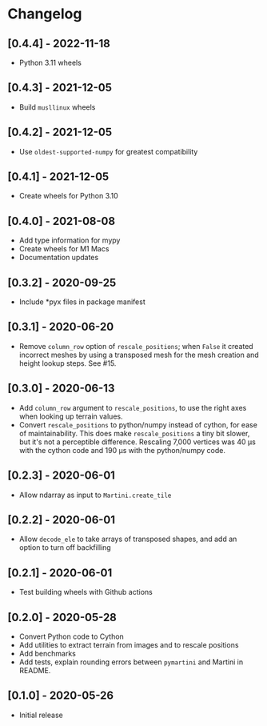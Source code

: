 # Changelog

## [0.4.4] - 2022-11-18

- Python 3.11 wheels

## [0.4.3] - 2021-12-05

- Build `musllinux` wheels

## [0.4.2] - 2021-12-05

- Use `oldest-supported-numpy` for greatest compatibility

## [0.4.1] - 2021-12-05

- Create wheels for Python 3.10

## [0.4.0] - 2021-08-08

- Add type information for mypy
- Create wheels for M1 Macs
- Documentation updates

## [0.3.2] - 2020-09-25

- Include *pyx files in package manifest

## [0.3.1] - 2020-06-20

- Remove `column_row` option of `rescale_positions`; when `False` it created
  incorrect meshes by using a transposed mesh for the mesh creation and height
  lookup steps. See #15.

## [0.3.0] - 2020-06-13

- Add `column_row` argument to `rescale_positions`, to use the right axes when
  looking up terrain values.
- Convert `rescale_positions` to python/numpy instead of cython, for ease of
  maintainability. This does make `rescale_positions` a tiny bit slower, but
  it's not a perceptible difference. Rescaling 7,000 vertices was 40 μs with the
  cython code and 190 μs with the python/numpy code.

## [0.2.3] - 2020-06-01

- Allow ndarray as input to `Martini.create_tile`

## [0.2.2] - 2020-06-01

- Allow `decode_ele` to take arrays of transposed shapes, and add an option to
  turn off backfilling

## [0.2.1] - 2020-06-01

- Test building wheels with Github actions

## [0.2.0] - 2020-05-28

- Convert Python code to Cython
- Add utilities to extract terrain from images and to rescale positions
- Add benchmarks
- Add tests, explain rounding errors between `pymartini` and Martini in README.

## [0.1.0] - 2020-05-26

- Initial release
